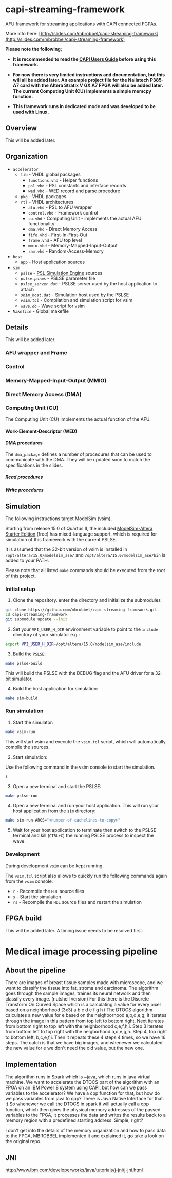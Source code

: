# capi-streaming-framework

AFU framework for streaming applications with CAPI connected FGPAs.

More info here: [http://slides.com/mbrobbel/capi-streaming-framework](http://slides.com/mbrobbel/capi-streaming-framework)

**Please note the following;**

* **It is recommended to read the [CAPI Users Guide](http://www.nallatech.com/wp-content/uploads/IBM_CAPI_Users_Guide_1-2.pdf) before using this framework.**

* **For now there is very limited instructions and documentation, but this will all be added later. An example project file for the Nallatech P385-A7 card with the Altera Stratix V GX A7 FPGA will also be added later. The current Computing Unit (CU) implements a simple memcpy function.**

* **This framework runs in dedicated mode and was developed to be used with Linux.**

## Overview

This will be added later.

## Organization

* `accelerator`
  * `lib` - VHDL global packages
    * `functions.vhd` - Helper functions
    * `psl.vhd` - PSL constants and interface records
    * `wed.vhd` - WED record and parse procedure
  * `pkg` - VHDL packages
  * `rtl` - VHDL architectures
    * `afu.vhd` - PSL to AFU wrapper
    * `control.vhd` - Framework control
    * `cu.vhd` - Computing Unit - implements the actual AFU functionality
    * `dma.vhd` - Direct Memory Access
    * `fifo.vhd` - First-In-First-Out
    * `frame.vhd` - AFU top level
    * `mmio.vhd` - Memory-Mapped-Input-Output
    * `ram.vhd` - Random-Access-Memory
* `host`
	* `app` - Host application sources
* `sim`
  * `pslse` - [PSL Simulation Engine](https://github.com/ibm-capi/pslse) sources
  * *`pslse.parms`* - PSLSE parameter file
  * *`pslse_server.dat`* - PSLSE server used by the host application to attach
  * *`shim_host.dat`* - Simulation host used by the PSLSE
  * *`vsim.tcl`* - Compilation and simulation script for vsim
  * *`wave.do`* - Wave script for vsim
* *`Makefile`* - Global makefile

## Details

This will be added later.

### AFU wrapper and Frame

### Control

### Memory-Mapped-Input-Output (MMIO)

### Direct Memory Access (DMA)

### Computing Unit (CU)

The Computing Unit (CU) implements the actual function of the AFU.

#### Work-Element-Descriptor (WED)

#### DMA procedures

The `dma_package` defines a number of procedures that can be used to communicate with the DMA. They will be updated soon to match the specifications in the slides.

##### Read procedures

##### Write procedures

## Simulation

The following instructions target ModelSim (vsim).

Starting from release 15.0 of Quartus II, the included [ModelSim-Altera Starter Edition](https://www.altera.com/products/design-software/model---simulation/modelsim-altera-software.html) (free) has mixed-language support, which is required for simulation of this framework with the current PSLSE.

It is assumed that the 32-bit version of vsim is installed in `/opt/altera/15.0/modelsim_ase/` and `/opt/altera/15.0/modelsim_ase/bin` is added to your PATH.

Please note that all listed `make` commands should be executed from the root of this project.

### Initial setup

1. Clone the repository. enter the directory and initialize the submodules
  ```bash
  git clone https://github.com/mbrobbel/capi-streaming-framework.git
  cd capi-streaming-framework
  git submodule update --init
  ```

2. Set your `VPI_USER_H_DIR` environment variable to point to the `include` directory of your simulator e.g.:
  ```bash
  export VPI_USER_H_DIR=/opt/altera/15.0/modelsim_ase/include
  ```

3. Build the [`PSLSE`](https://github.com/ibm-capi/pslse):
  ```bash
  make pslse-build
  ```
  This will build the PSLSE with the DEBUG flag and the AFU driver for a 32-bit simulator.

4. Build the host application for simulation:
  ```bash
  make sim-build
  ```

### Run simulation

1. Start the simulator:
  ```bash
  make vsim-run
  ```

  This will start vsim and execute the `vsim.tcl` script, which will automatically compile the sources.

2. Start simulation:

  Use the following command in the vsim console to start the simulation.
  ```bash
  s
  ```

3. Open a new terminal and start the PSLSE:
  ```bash
  make pslse-run
  ```

4. Open a new terminal and run your host application. This will run your host application from the `sim` directory:
  ```bash
  make sim-run ARGS="<number-of-cachelines-to-copy>"
  ```

5. Wait for your host application to terminate then switch to the PSLSE terminal and kill (`CTRL+C`) the running PSLSE process to inspect the wave.

### Development

During development `vsim` can be kept running.

The `vsim.tcl` script also allows to quickly run the following commands again from the `vsim` console:
* `r` - Recompile the `HDL` source files
* `s` - Start the simulation
* `rs` - Recompile the `HDL` source files and restart the simulation

## FPGA build

This will be added later. A timing issue needs to be resolved first.

# Medical image processing pipeline

## About the pipeline

There are images of breast tissue samples made with microscope, and we want to classify the tissue into fat, stroma and carcinoma.
The algorithm goes through the sample images, traines its neural network and then classify every image. (nutshell version)
For this there is the Discrete Transform On Curved Space which is a calculating a value for every pixel based on a neighborhood (3x3)
a b c
d e f
g h i
The DTOCS algorithm calculates a new value for e based on the neighborhood a,b,d,e,g, it iterates through the image in this pattern from top left to bottom right.
Next iterates from bottom right to top left with the neighborhood c,e,f,h,i.
Step 3 iterates from bottom left to top right with the neigborhood a,d,e,g,h.
Step 4, top right to bottom left, b,c,e,f,i.
Then it repeats these 4 steps 4 times, so we have 16 steps.
The catch is that we have big images, and whenewer we calculated the new value for e we don't need the old value, but the new one.

## Implementation

The algorithm runs in Spark which is ~java, which runs in java virtual machine.
We want to accelerate the DTOCS part of the algorithm with an FPGA on an IBM Power 8 system using CAPI, but how can we pass variables to the accelerator?
We have a cpp function for that, but how do we pass variables from java to cpp?
There is Java Native Interface for that. :)
So whenewer we call the DTOCS in spark it will actually call a cpp function, which then gives the physical memory addresses of the passed variables to the FPGA, it processes the data and writes the results back to a memory region with a predefined starting address.
Simple, right? 

I don't get into the details of the memory organization and how to pass data to the FPGA, MBROBBEL implemented it and explained it, go take a look on the original repo.

## JNI

http://www.ibm.com/developerworks/java/tutorials/j-jni/j-jni.html
